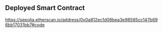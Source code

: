 ## Deployed Smart Contract
https://sepolia.etherscan.io/address/0x0a812ec1d08bea3e98585cc147b696bb17031bb7#code

